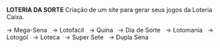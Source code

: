 **LOTERIA DA SORTE**
Criação de um site para gerar seus jogos da Loteria Caixa. 

  → Mega-Sena
  &nbsp;
  → Lotofacil
  &nbsp;
  → Quina
  &nbsp;
  → Dia de Sorte
  &nbsp;
  → Lotomania
  &nbsp;
  → Lotogol
  &nbsp;
  → Loteca
  &nbsp;
  → Super Sete
  &nbsp;
  → Dupla Sena
  &nbsp;

